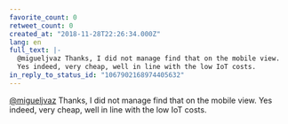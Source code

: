 ```yaml
---
favorite_count: 0
retweet_count: 0
created_at: "2018-11-28T22:26:34.000Z"
lang: en
full_text: |-
  @migueljvaz Thanks, I did not manage find that on the mobile view.
  Yes indeed, very cheap, well in line with the low IoT costs.
in_reply_to_status_id: "1067902168974405632"
---
```


[@migueljvaz](https://twitter.com/migueljvaz) Thanks, I did not manage find that
on the mobile view. Yes indeed, very cheap, well in line with the low IoT costs.
